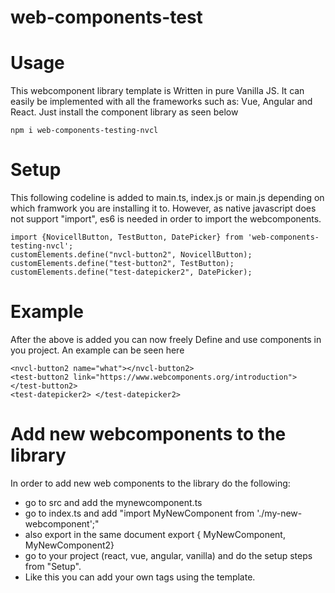 # web-components-test
# Usage
This webcomponent library template is Written in pure Vanilla JS. It can easily be implemented with all the frameworks such as: Vue, Angular and React.
Just install the component library as seen below
```
npm i web-components-testing-nvcl
```

# Setup
This following codeline is added to main.ts, index.js or main.js depending on which framwork you are installing it to.
However, as native javascript does not support "import", es6 is needed in order to import the webcomponents.
```
import {NovicellButton, TestButton, DatePicker} from 'web-components-testing-nvcl';
customElements.define("nvcl-button2", NovicellButton);
customElements.define("test-button2", TestButton);
customElements.define("test-datepicker2", DatePicker);
```
# Example
After the above is added you can now freely Define and use components in you project. An example can be seen here

```
<nvcl-button2 name="what"></nvcl-button2>
<test-button2 link="https://www.webcomponents.org/introduction"></test-button2>
<test-datepicker2> </test-datepicker2>
```

# Add new webcomponents to the library
In order to add new web components to the library do the following:
 - go to src and add the mynewcomponent.ts
 - go to index.ts and add "import MyNewComponent from './my-new-webcomponent';"
 - also export in the same document  export {
    MyNewComponent,
    MyNewComponent2}
- go to your project (react, vue, angular, vanilla) and do the setup steps from "Setup".
- Like this you can add your own tags using the template.
